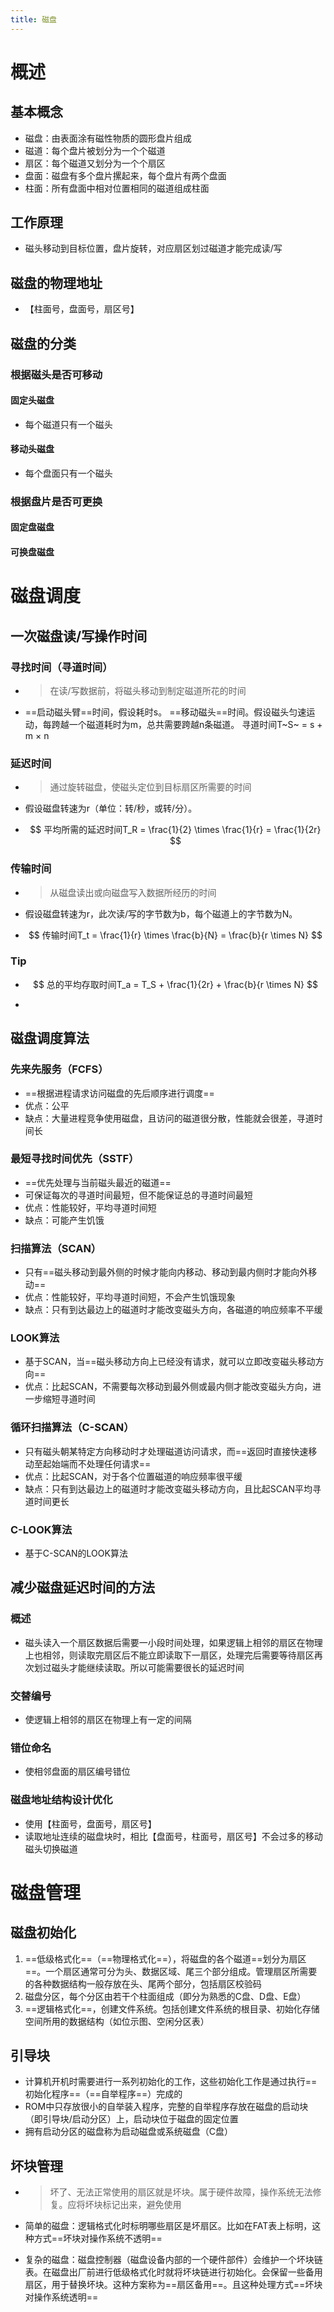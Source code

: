 ```yaml
---
title: 磁盘
---
```




# 概述

## 基本概念

- 磁盘：由表面涂有磁性物质的圆形盘片组成
- 磁道：每个盘片被划分为一个个磁道
- 扇区：每个磁道又划分为一个个扇区
- 盘面：磁盘有多个盘片摞起来，每个盘片有两个盘面
- 柱面：所有盘面中相对位置相同的磁道组成柱面

## 工作原理

- 磁头移动到目标位置，盘片旋转，对应扇区划过磁道才能完成读/写

## 磁盘的物理地址

- 【柱面号，盘面号，扇区号】

## 磁盘的分类

### 根据磁头是否可移动

#### 固定头磁盘

- 每个磁道只有一个磁头

#### 移动头磁盘

- 每个盘面只有一个磁头

### 根据盘片是否可更换

#### 固定盘磁盘

#### 可换盘磁盘

# 磁盘调度

## 一次磁盘读/写操作时间

### 寻找时间（寻道时间）

- > 在读/写数据前，将磁头移动到制定磁道所花的时间

- ==启动磁头臂==时间，假设耗时s。
  ==移动磁头==时间。假设磁头匀速运动，每跨越一个磁道耗时为m，总共需要跨越n条磁道。
  寻道时间T~S~ = s + m × n

### 延迟时间

- > 通过旋转磁盘，使磁头定位到目标扇区所需要的时间

- 假设磁盘转速为r（单位：转/秒，或转/分）。

- $$
  平均所需的延迟时间T_R = \frac{1}{2} \times \frac{1}{r} = \frac{1}{2r}
  $$

### 传输时间

- > 从磁盘读出或向磁盘写入数据所经历的时间

- 假设磁盘转速为r，此次读/写的字节数为b，每个磁道上的字节数为N。

- $$
  传输时间T_t = \frac{1}{r} \times \frac{b}{N} = \frac{b}{r \times N}
  $$

### Tip

- $$
  总的平均存取时间T_a = T_S + \frac{1}{2r} + \frac{b}{r \times N}
  $$

- 

## 磁盘调度算法

### 先来先服务（FCFS）

- ==根据进程请求访问磁盘的先后顺序进行调度==
- 优点：公平
- 缺点：大量进程竞争使用磁盘，且访问的磁道很分散，性能就会很差，寻道时间长

### 最短寻找时间优先（SSTF）

- ==优先处理与当前磁头最近的磁道==
- 可保证每次的寻道时间最短，但不能保证总的寻道时间最短
- 优点：性能较好，平均寻道时间短
- 缺点：可能产生饥饿

### 扫描算法（SCAN）

- 只有==磁头移动到最外侧的时候才能向内移动、移动到最内侧时才能向外移动==
- 优点：性能较好，平均寻道时间短，不会产生饥饿现象
- 缺点：只有到达最边上的磁道时才能改变磁头方向，各磁道的响应频率不平缓

### LOOK算法

- 基于SCAN，当==磁头移动方向上已经没有请求，就可以立即改变磁头移动方向==
- 优点：比起SCAN，不需要每次移动到最外侧或最内侧才能改变磁头方向，进一步缩短寻道时间

### 循环扫描算法（C-SCAN）

- 只有磁头朝某特定方向移动时才处理磁道访问请求，而==返回时直接快速移动至起始端而不处理任何请求==
- 优点：比起SCAN，对于各个位置磁道的响应频率很平缓
- 缺点：只有到达最边上的磁道时才能改变磁头移动方向，且比起SCAN平均寻道时间更长

### C-LOOK算法

- 基于C-SCAN的LOOK算法

## 减少磁盘延迟时间的方法

### 概述

- 磁头读入一个扇区数据后需要一小段时间处理，如果逻辑上相邻的扇区在物理上也相邻，则读取完扇区后不能立即读取下一扇区，处理完后需要等待扇区再次划过磁头才能继续读取。所以可能需要很长的延迟时间

### 交替编号

- 使逻辑上相邻的扇区在物理上有一定的间隔

### 错位命名

- 使相邻盘面的扇区编号错位

### 磁盘地址结构设计优化

- 使用【柱面号，盘面号，扇区号】
- 读取地址连续的磁盘块时，相比【盘面号，柱面号，扇区号】不会过多的移动磁头切换磁道

# 磁盘管理

## 磁盘初始化

1. ==低级格式化==（==物理格式化==），将磁盘的各个磁道==划分为扇区==。一个扇区通常可分为头、数据区域、尾三个部分组成。管理扇区所需要的各种数据结构一般存放在头、尾两个部分，包括扇区校验码
2. 磁盘分区，每个分区由若干个柱面组成（即分为熟悉的C盘、D盘、E盘）
3. ==逻辑格式化==，创建文件系统。包括创建文件系统的根目录、初始化存储空间所用的数据结构（如位示图、空闲分区表）

## 引导块

- 计算机开机时需要进行一系列初始化的工作，这些初始化工作是通过执行==初始化程序==（==自举程序==）完成的
- ROM中只存放很小的自举装入程序，完整的自举程序存放在磁盘的启动块（即引导块/启动分区）上，启动块位于磁盘的固定位置
- 拥有启动分区的磁盘称为启动磁盘或系统磁盘（C盘）

## 坏块管理

- > 坏了、无法正常使用的扇区就是坏块。属于硬件故障，操作系统无法修复。应将坏块标记出来，避免使用

- 简单的磁盘：逻辑格式化时标明哪些扇区是坏扇区。比如在FAT表上标明，这种方式==坏块对操作系统不透明==

- 复杂的磁盘：磁盘控制器（磁盘设备内部的一个硬件部件）会维护一个坏块链表。在磁盘出厂前进行低级格式化时就将坏块链进行初始化。会保留一些备用扇区，用于替换坏块。这种方案称为==扇区备用==。且这种处理方式==坏块对操作系统透明==